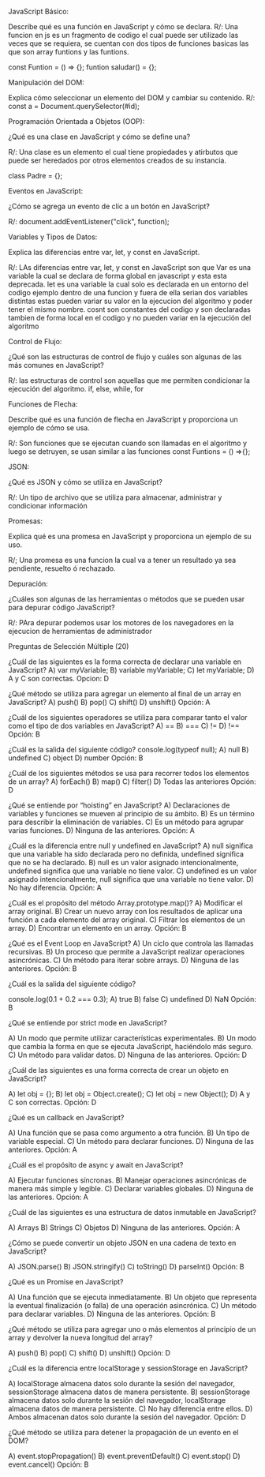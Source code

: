 JavaScript Básico:

Describe qué es una función en JavaScript y cómo se declara.
R/: Una funcion en js es un fragmento de codigo el cual puede ser utilizado las veces que se requiera, se cuentan con dos tipos de funciones basicas las que son array funtions y las funtions.

const Funtion = () => {};
funtion saludar() = {};


Manipulación del DOM:

Explica cómo seleccionar un elemento del DOM y cambiar su contenido.
R/: const a = Document.querySelector(#id);

Programación Orientada a Objetos (OOP):

¿Qué es una clase en JavaScript y cómo se define una?

R/: Una clase es un elemento el cual tiene propiedades y atirbutos que puede ser heredados por otros elementos creados de su instancia.

class Padre = {};

Eventos en JavaScript:

¿Cómo se agrega un evento de clic a un botón en JavaScript?

R/: document.addEventListener("click", function);

Variables y Tipos de Datos:

Explica las diferencias entre var, let, y const en JavaScript.

R/: LAs diferencias entre var, let, y const en JavaScript son que Var es una variable la cual se declara de forma global en javascript y esta esta deprecada. 
    let es una variable la cual solo es declarada en un entorno del codigo ejemplo dentro de una funcion y fuera de ella serian dos variables distintas estas pueden variar su valor en la ejecucion del algoritmo y poder tener el mismo nombre.
    cosnt son constantes del codigo y son declaradas tambien de forma local en el codigo y no pueden variar en la ejecución del algoritmo

Control de Flujo:

¿Qué son las estructuras de control de flujo y cuáles son algunas de las más comunes en JavaScript?

R/: las estructuras de control son aquellas que me permiten condicionar la ejecución del algoritmo.
    if, else, while, for

Funciones de Flecha:

Describe qué es una función de flecha en JavaScript y proporciona un ejemplo de cómo se usa.

R/: Son funciones que se ejecutan cuando son llamadas en el algoritmo y luego se detruyen, se usan similar a las funciones 
    const Funtions = () =>{};

JSON:

¿Qué es JSON y cómo se utiliza en JavaScript?

R/: Un tipo de archivo que se utiliza para almacenar, administrar y condicionar información 

Promesas:

Explica qué es una promesa en JavaScript y proporciona un ejemplo de su uso.

R/; Una promesa es una funcion la cual va a tener un resultado ya sea pendiente, resuelto ó rechazado.

Depuración:

¿Cuáles son algunas de las herramientas o métodos que se pueden usar para depurar código JavaScript?

R/: PAra depurar podemos usar los motores de los navegadores en la ejecucion de herramientas de administrador

Preguntas de Selección Múltiple (20)

¿Cuál de las siguientes es la forma correcta de declarar una variable en JavaScript?
A) var myVariable;
B) variable myVariable;
C) let myVariable;
D) A y C son correctas.
Opcion: D


¿Qué método se utiliza para agregar un elemento al final de un array en JavaScript?
A) push()
B) pop()
C) shift()
D) unshift()
Opción: A


¿Cuál de los siguientes operadores se utiliza para comparar tanto el valor como el tipo de dos variables en JavaScript?
A) ==
B) ===
C) !=
D) !==
Opción: B


¿Cuál es la salida del siguiente código?
console.log(typeof null);
A) null
B) undefined
C) object
D) number
Opción: B


¿Cuál de los siguientes métodos se usa para recorrer todos los elementos de un array?
A) forEach()
B) map()
C) filter()
D) Todas las anteriores
Opción: D


¿Qué se entiende por “hoisting” en JavaScript?
A) Declaraciones de variables y funciones se mueven al principio de su ámbito.
B) Es un término para describir la eliminación de variables.
C) Es un método para agrupar varias funciones.
D) Ninguna de las anteriores.
Opción: A


¿Cuál es la diferencia entre null y undefined en JavaScript?
A) null significa que una variable ha sido declarada pero no definida, undefined significa que no se ha declarado.
B) null es un valor asignado intencionalmente, undefined significa que una variable no tiene valor.
C) undefined es un valor asignado intencionalmente, null significa que una variable no tiene valor.
D) No hay diferencia.
Opción: A


¿Cuál es el propósito del método Array.prototype.map()?
A) Modificar el array original.
B) Crear un nuevo array con los resultados de aplicar una función a cada elemento del array original.
C) Filtrar los elementos de un array.
D) Encontrar un elemento en un array.
Opción: B


¿Qué es el Event Loop en JavaScript?
A) Un ciclo que controla las llamadas recursivas.
B) Un proceso que permite a JavaScript realizar operaciones asincrónicas.
C) Un método para iterar sobre arrays.
D) Ninguna de las anteriores.
Opción: B


¿Cuál es la salida del siguiente código?

console.log(0.1 + 0.2 === 0.3);
A) true
B) false
C) undefined
D) NaN
Opción: B


¿Qué se entiende por strict mode en JavaScript?

A) Un modo que permite utilizar características experimentales.
B) Un modo que cambia la forma en que se ejecuta JavaScript, haciéndolo más seguro.
C) Un método para validar datos.
D) Ninguna de las anteriores.
Opción: D


¿Cuál de las siguientes es una forma correcta de crear un objeto en JavaScript?

A) let obj = {};
B) let obj = Object.create();
C) let obj = new Object();
D) A y C son correctas.
Opción: D


¿Qué es un callback en JavaScript?

A) Una función que se pasa como argumento a otra función.
B) Un tipo de variable especial.
C) Un método para declarar funciones.
D) Ninguna de las anteriores.
Opción: A


¿Cuál es el propósito de async y await en JavaScript?

A) Ejecutar funciones síncronas.
B) Manejar operaciones asincrónicas de manera más simple y legible.
C) Declarar variables globales.
D) Ninguna de las anteriores.
Opción: A


¿Cuál de las siguientes es una estructura de datos inmutable en JavaScript?

A) Arrays
B) Strings
C) Objetos
D) Ninguna de las anteriores.
Opción: A


¿Cómo se puede convertir un objeto JSON en una cadena de texto en JavaScript?

A) JSON.parse()
B) JSON.stringify()
C) toString()
D) parseInt()
Opción: B

¿Qué es un Promise en JavaScript?

A) Una función que se ejecuta inmediatamente.
B) Un objeto que representa la eventual finalización (o falla) de una operación asincrónica.
C) Un método para declarar variables.
D) Ninguna de las anteriores.
Opción: B


¿Qué método se utiliza para agregar uno o más elementos al principio de un array y devolver la nueva longitud del array?

A) push()
B) pop()
C) shift()
D) unshift()
Opción: D


¿Cuál es la diferencia entre localStorage y sessionStorage en JavaScript?

A) localStorage almacena datos solo durante la sesión del navegador, sessionStorage almacena datos de manera persistente.
B) sessionStorage almacena datos solo durante la sesión del navegador, localStorage almacena datos de manera persistente.
C) No hay diferencia entre ellos.
D) Ambos almacenan datos solo durante la sesión del navegador.
Opción: D


¿Qué método se utiliza para detener la propagación de un evento en el DOM?

A) event.stopPropagation()
B) event.preventDefault()
C) event.stop()
D) event.cancel()
Opción: B